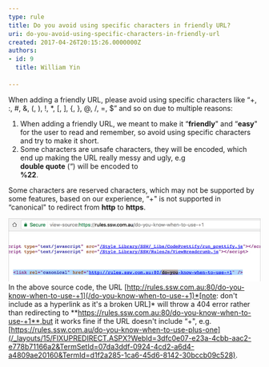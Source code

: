 ```yaml
---
type: rule
title: Do you avoid using specific characters in friendly URL?
uri: do-you-avoid-using-specific-characters-in-friendly-url
created: 2017-04-26T20:15:26.0000000Z
authors:
- id: 9
  title: William Yin

---
```


When adding a friendly URL, please avoid using specific characters like “+, :, #, &, (, ), !, \*, [, ], {, }, @, /, =, $” and so on due to multiple reasons:
 
1. When adding a friendly URL, we meant to make it “**friendly**" and “**easy**" for the user to read and remember, so avoid using specific characters and try to make it short.
2. Some characters are unsafe characters, they will be encoded, which end up making the URL really messy and ugly, e.g <br>      **double quote** (“) will be encoded to <br>      **%22**.


Some characters are reserved characters, which may not be supported by some features, based on our experience, “+" is not supported in “canonical" to redirect from     **http** to     **https**.​​

![](sharepoint-characters-not-allowed.jpg)
In the above source code, the URL     [http://rules.ssw.com.au:80/do-you-know-when-to-use-+1](/do-you-know-when-to-use-+1)*[note: don't include as a hyperlink as it's a broken URL]* will throw a 404 error rather than redirecting to     **https://rules.ssw.com.au:80/do-you-know-when-to-use-+1**,but it works fine if the URL doesn't include “+", e.g.     [https://rules.ssw.com.au/do-you-know-when-to-use-plus-one](/_layouts/15/FIXUPREDIRECT.ASPX?WebId=3dfc0e07-e23a-4cbb-aac2-e778b71166a2&TermSetId=07da3ddf-0924-4cd2-a6d4-a4809ae20160&TermId=d1f2a285-1ca6-45d6-8142-30bccb09c528).
